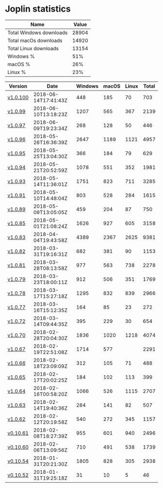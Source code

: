 # Joplin statistics

Name | Value
--- | ---
Total Windows downloads | 28904
Total macOs downloads | 14920
Total Linux downloads | 13154
Windows % | 51%
macOS % | 26%
Linux % | 23%

Version | Date | Windows | macOS | Linux | Total
--- | --- | --- | --- | --- | ---
[v1.0.100](https://github.com/laurent22/joplin/releases/tag/v1.0.100) | 2018-06-14T17:41:43Z | 448 | 185 | 70  | 703
[v1.0.99](https://github.com/laurent22/joplin/releases/tag/v1.0.99) | 2018-06-10T13:18:23Z | 1207 | 565 | 367 | 2139
[v1.0.97](https://github.com/laurent22/joplin/releases/tag/v1.0.97) | 2018-06-09T19:23:34Z | 268 | 128 | 50  | 446
[v1.0.96](https://github.com/laurent22/joplin/releases/tag/v1.0.96) | 2018-05-26T16:36:39Z | 2647 | 1189 | 1121 | 4957
[v1.0.95](https://github.com/laurent22/joplin/releases/tag/v1.0.95) | 2018-05-25T13:04:30Z | 366 | 184 | 79  | 629
[v1.0.94](https://github.com/laurent22/joplin/releases/tag/v1.0.94) | 2018-05-21T20:52:59Z | 1078 | 551 | 352 | 1981
[v1.0.93](https://github.com/laurent22/joplin/releases/tag/v1.0.93) | 2018-05-14T11:36:01Z | 1751 | 823 | 711 | 3285
[v1.0.91](https://github.com/laurent22/joplin/releases/tag/v1.0.91) | 2018-05-10T14:48:04Z | 803 | 528 | 284 | 1615
[v1.0.89](https://github.com/laurent22/joplin/releases/tag/v1.0.89) | 2018-05-09T13:05:05Z | 459 | 204 | 87  | 750
[v1.0.85](https://github.com/laurent22/joplin/releases/tag/v1.0.85) | 2018-05-01T21:08:24Z | 1626 | 927 | 605 | 3158
[v1.0.83](https://github.com/laurent22/joplin/releases/tag/v1.0.83) | 2018-04-04T19:43:58Z | 4389 | 2367 | 2625 | 9381
[v1.0.82](https://github.com/laurent22/joplin/releases/tag/v1.0.82) | 2018-03-31T19:16:31Z | 682 | 381 | 90  | 1153
[v1.0.81](https://github.com/laurent22/joplin/releases/tag/v1.0.81) | 2018-03-28T08:13:58Z | 977 | 563 | 738 | 2278
[v1.0.79](https://github.com/laurent22/joplin/releases/tag/v1.0.79) | 2018-03-23T18:00:11Z | 912 | 506 | 351 | 1769
[v1.0.78](https://github.com/laurent22/joplin/releases/tag/v1.0.78) | 2018-03-17T15:27:18Z | 1295 | 832 | 839 | 2966
[v1.0.77](https://github.com/laurent22/joplin/releases/tag/v1.0.77) | 2018-03-16T15:12:35Z | 164 | 85  | 23  | 272
[v1.0.72](https://github.com/laurent22/joplin/releases/tag/v1.0.72) | 2018-03-14T09:44:35Z | 395 | 229 | 30  | 654
[v1.0.70](https://github.com/laurent22/joplin/releases/tag/v1.0.70) | 2018-02-28T20:04:30Z | 1836 | 1020 | 1218 | 4074
[v1.0.67](https://github.com/laurent22/joplin/releases/tag/v1.0.67) | 2018-02-19T22:51:08Z | 1714 | 577 |     | 2291
[v1.0.66](https://github.com/laurent22/joplin/releases/tag/v1.0.66) | 2018-02-18T23:09:09Z | 312 | 105 | 71  | 488
[v1.0.65](https://github.com/laurent22/joplin/releases/tag/v1.0.65) | 2018-02-17T20:02:25Z | 184 | 102 | 113 | 399
[v1.0.64](https://github.com/laurent22/joplin/releases/tag/v1.0.64) | 2018-02-16T00:58:20Z | 1066 | 526 | 1115 | 2707
[v1.0.63](https://github.com/laurent22/joplin/releases/tag/v1.0.63) | 2018-02-14T19:40:36Z | 284 | 141 | 82  | 507
[v1.0.62](https://github.com/laurent22/joplin/releases/tag/v1.0.62) | 2018-02-12T20:19:58Z | 540 | 272 | 345 | 1157
[v0.10.61](https://github.com/laurent22/joplin/releases/tag/v0.10.61) | 2018-02-08T18:27:39Z | 955 | 601 | 940 | 2496
[v0.10.60](https://github.com/laurent22/joplin/releases/tag/v0.10.60) | 2018-02-06T13:09:56Z | 710 | 491 | 538 | 1739
[v0.10.54](https://github.com/laurent22/joplin/releases/tag/v0.10.54) | 2018-01-31T20:21:30Z | 1805 | 828 | 305 | 2938
[v0.10.52](https://github.com/laurent22/joplin/releases/tag/v0.10.52) | 2018-01-31T19:25:18Z | 31  | 10  | 5   | 46 